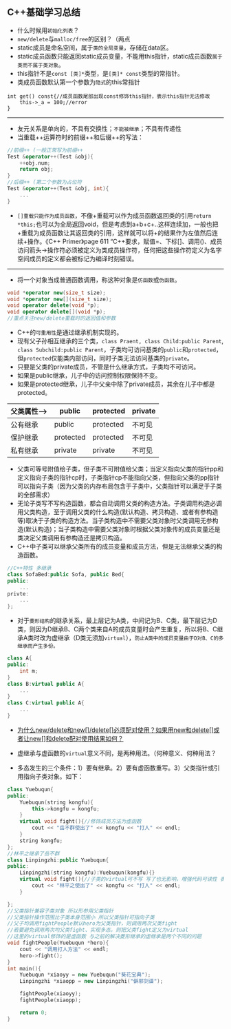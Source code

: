 C++基础学习总结
-----------

* 什么时候用`初始化列表`？
* `new/delete`与`malloc/free`的区别？（两点
* static成员是命名空间，属于`类的全局变量`，存储在data区。
* static成员函数只能返回static成员变量，不能用this指针，static成员函数`属于类而不属于类对象`。
* this指针不是`const [类]*`类型，是`[类]* const`类型的常指针。
* 类成员函数默认第一个参数为`隐式`的this常指针
```
int get() const{//成员函数尾部出现const修饰this指针，表示this指针无法修改
    this->_a = 100;//error
}
```

------
* 友元关系是单向的，不具有交换性；`不能被继承`；不具有传递性
* 当重载++运算符时的前缀++和后缀++的写法：
```c++
//前缀++ (一般正常写为前缀++
Test &operator++(Test &obj){
    ++obj.num;
    return obj;
}
//后缀++ (第二个参数为占位符
Test &operator++(Test &obj, int){
    ...
}
```
* `[]重载只能作为成员函数`，不像+重载可以作为成员函数返回类的引用`return *this;`也可以为全局返回void，但是考虑到a+b+c+..这样连续加，一般也把+重载为成员函数让其返回类的引用，这样就可以将+的结果作为左值然后连续+操作。《C++ Primer》page 611 “C++要求，赋值=、下标[]、调用()、成员访问箭头->操作符必须被定义为类成员操作符，任何把这些操作符定义为名字空间成员的定义都会被标记为编译时刻错误。

-----
* 将一个对象当成普通函数调用，称这种对象是`仿函数`或`伪函数`。
```c++
void *operator new(size_t size);
void *operator new[](size_t size);
void operator delete(void *p);
void operator delete[](void *p);
//重点关注new/delete重载时的返回值和参数
```

* C++的`可重用性`是通过继承机制实现的。
* 现有父子孙相互继承的三个类，`class Praent, class Child:public Parent`, `class Subchild:public Parent`，子类均可访问基类的`public`和`protected`，但`protected`仅能类内部访问，同时子类无法访问基类的`private`。
* 只要是父类的private成员，不管是什么继承方式，子类均不可访问。
* 如果是public继承，儿子中的访问控制权限保持不变。
* 如果是protected继承，儿子中父亲中除了private成员，其余在儿子中都是protected。

|父类属性-->  |  public |protected | private|
|---|---|---|---|
| 公有继承| public  |protected|不可见|
|保护继承 | protected  |protected|不可见|
|私有继承 | private  |private|不可见|

* 父类可等号附值给子类，但子类不可附值给父类；当定义指向父类的指针pp和定义指向子类的指针cp时，子类指针cp不能指向父类，但指向父类的pp指针可以指向子类（因为父类的内存布局包含于子类中，父类指针可以满足于子类的全部需求）
* 无论子类写不写构造函数，都会自动调用父类的构造方法。子类调用构造必调用父类构造，至于调用父类的什么构造(默认构造、拷贝构造、或者有参构造等)取决于子类的构造方法。当子类构造中不需要父类对象时父类调用无参构造(默认构造)；当子类构造中需要父类对象时根据父类对象传的成员变量还是类决定父类调用有参构造还是拷贝构造。
* C++中子类可以继承父类所有的成员变量和成员方法，但是无法继承父类的构造函数。
```c++
//C++特性 多继承
class SofaBed:public Sofa, public Bed{
public:
    ...
privte:
    ...
};
```
* 对于`菱形结构`的继承关系，最上层记为A类，中间记为B、C类，最下层记为D类，则因为D继承B、C两个类来自A的成员变量时会产生重复，所以将B、C继承A类时改为虚继承（D类无须加`virtual`），`防止A类中的成员变量由于D对B、C的多继承而产生多份。`
```c++
class A{
public:
    int m;
}
class B:virtual public A{
    ...
}
class C:virtual public A{
    ...
}
```
* [为什么new/delete和new[]/delete[]必须配对使用？如果用new和delete[]或者让new[]和delete配对使用结果如何？](https://blog.csdn.net/cwcmcw/article/details/53873600)

* 虚继承与虚函数的`virtual`意义不同，是两种用法。（何种意义、何种用法？
* 多态发生的三个条件：1）要有继承。2）要有虚函数重写。3）父类指针或引用指向子类对象。如下：
```c++
class Yuebuqun{
public:
    Yuebuqun(string kongfu){
        this->kongfu = kongfu;
    }
    virtual void fight(){//修饰成员方法为虚函数
        cout << "岳不群使出了" << kongfu << "打人" << endl;
    }
    string kongfu;
};
//林平之继承了岳不群
class Linpingzhi:public Yuebuqun{
public:
    Linpingzhi(string kongfu):Yuebuqun(kongfu){}
    virtual void fight(){//子类的virtual可不写 写了也无影响，增强代码可读性 表示父类和子类的fight方法实现多态。
        cout << "林平之使出了" << kongfu << "打人" << endl;
    }

};
//父类指针兼容子类对象 所以形参用父类指针
//父类指针操作范围比子类本身范围小 所以父类指针可指向子类
//父子均调用fightPeople默认hero为父类指针，则调用两次父类fight
//若要避免调用两次均父类fight、实现多态，则把父类fight定义为virtual
//这里的virtual修饰的是虚函数 与之前的解决菱形继承的虚继承是两个不同的问题
void fightPeople(Yuebuqun *hero){
    cout << "调用打人方法" << endl;
    hero->fight();
}
int main(){
    Yuebuqun *xiaoyy = new Yuebuqun("葵花宝典");
    Linpingzhi *xiaopp = new Linpingzhi("僻邪剑谱");

    fightPeople(xiaoyy);
    fightPeople(xiaopp);

    return 0;
}
```
